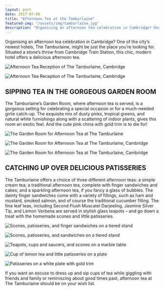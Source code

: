 ```yaml
---
layout: post
date: 2017-07-08
title: "Afternoon Tea at the Tamburlaine"
featured-img: "/assets/img/tamburlaine.jpg"
description: "Organising an afternoon tea celebration in Cambridge? One of the city’s newest hotels, The Tamburlaine, might be just the place you’re looking for."
---
```


Organising an afternoon tea celebration in Cambridge? One of the city’s newest hotels, The Tamburlaine, might be just the place you’re looking for. Situated a stone’s throw from Cambridge Train Station, this chic, modern hotel offers a delicious afternoon tea.



![Afternoon Tea Reception of The Tamburlaine, Cambridge](/assets/img/tamb.jpg)



![Afternoon Tea Reception of The Tamburlaine, Cambridge](/assets/img/tamb2.jpg)

<h2>SIPPING TEA IN THE GORGEOUS GARDEN ROOM</h2>
The Tamburlaine’s Garden Room, where afternoon tea is served, is a gorgeous setting for celebrating a special occasion or for a much-needed girlie catch-up. The exquisite mix of dusty pinks, tropical greens, and natural white furnishings along with a scattering of indoor plants, gives this room an exotic feel. And the cute pink china with gold trim is to die for!



![The Garden Room for Afternoon Tea at The Tamburlaine](/assets/img/tamb3.jpg)



![The Garden Room for Afternoon Tea at The Tamburlaine, Cambridge](/assets/img/tamb4.jpg)



![The Garden Room for Afternoon Tea at The Tamburlaine, Cambridge](/assets/img/tamb5.jpg)

<h2>CATCHING UP OVER DELICIOUS PATISSERIES</h2>
The Tamburlaine offers a choice of three different afternoon teas: a simple cream tea; a traditional afternoon tea, complete with finger sandwiches and cakes; and a sparkling afternoon tea, if you fancy a glass of bubbles. The dainty finger sandwiches come with a variety of fillings, such as ham and mustard, smoked salmon, and of course the traditional cucumber filling. The fine leaf teas, including Second Flush Muscatel Darjeeling, Jasmine Silver Tip, and Lemon Verbena are served in stylish glass teapots – and go down a treat with the homemade scones and little patisseries.



![Scones, patisseries, and finger sandwiches on a tiered stand](/assets/img/tamb6.jpg)



![Scones, patisseries, and sandwiches on a tiered stand](/assets/img/tamb7.jpg)



![Teapots, cups and saucers, and scones on a marble table](/assets/img/tamb8.jpg)



![Cup of lemon tea and little patisseries on a plate](/assets/img/tamb9.jpg)



![Patisseries on a white plate with gold trim](/assets/img/tamb10.jpg)



If you want an excuse to dress up and sip cups of tea while giggling with friends and family or reminiscing about good times past, afternoon tea at The Tamburlaine should be on your wish list.
